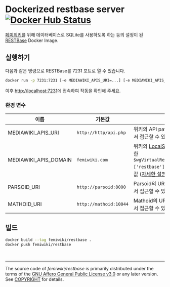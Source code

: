 Dockerized restbase server [![Docker Hub Status]][Docker Hub Link]
========

[페미위키]를 위해 데이터베이스로 SQLite를 사용하도록 하는 등의 설정이 된 [RESTBase] Docker Image.

## 실행하기

다음과 같은 명령으로 RESTBase를 7231 포트로 열 수 있습니다.

```sh
docker run -p 7231:7231 [-e MEDIAWIKI_APIS_URI=...] [-e MEDIAWIKI_APIS_DOMAIN=...] [-e PARSOID_URI=...] femiwiki/restbase
```

이후 [http://localhost:7231](http://localhost:7231)에 접속하여 작동을 확인해 주세요.

### 환경 변수

이름 | 기본값 | 설명
--|--|--
MEDIAWIKI_APIS_URI | `http://http/api.php` | 위키의 API path. (도커 컨테이너 안에서 접근할 수 있어야 함)
MEDIAWIKI_APIS_DOMAIN | `femiwiki.com` | 위키의 [LocalSettings.php](https://www.mediawiki.org/wiki/Manual:LocalSettings.php)에서 정의한 `$wgVirtualRestConfig['modules']['restbase']['domain']`과 동일한 값 ([자세한 설명](https://www.mediawiki.org/wiki/RESTBase/Installation#Configuration))
PARSOID_URI | `http://parsoid:8000` | Parsoid의 URI. (도커 컨테이너 안에서 접근할 수 있어야 함)
MATHOID_URI | `http://mathoid:10044` | Mathoid의 URL. (도커 컨테이너 안에서 접근할 수 있어야 함)

## 빌드

```sh
docker build --tag femiwiki/restbase .
docker push femiwiki/restbase
```

&nbsp;

--------

The source code of *femiwiki/restbase* is primarily distributed under the terms
of the [GNU Affero General Public License v3.0] or any later version. See
[COPYRIGHT] for details.

[Docker Hub Status]: https://badgen.net/docker/pulls/femiwiki/restbase/?icon=docker&label=pulls
[Docker Hub Link]: https://hub.docker.com/r/femiwiki/restbase/
[페미위키]: https://femiwiki.com
[RESTBase]: https://www.mediawiki.org/wiki/RESTBase
[GNU Affero General Public License v3.0]: LICENSE
[COPYRIGHT]: COPYRIGHT
